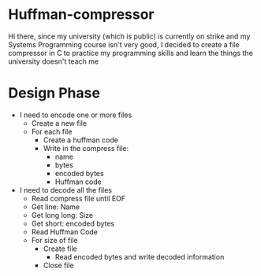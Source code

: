 # Huffman-compressor

Hi there, since my university (which is public) is currently on strike and my Systems Programming course isn't very good, I decided to create a file compressor in C to practice my programming skills and learn the things the university doesn't teach me

# Design Phase

- I need to encode one or more files
    - Create a new file
    - For each file
        - Create a huffman code
        - Write in the compress file:
            - name
            - bytes
            - encoded bytes
            - Huffman code
- I need to decode all the files
    - Read compress file until EOF
    - Get line: Name
    - Get long long: Size
    - Get short: encoded bytes
    - Read Huffman Code
    - For size of file
        - Create file
            - Read encoded bytes and write decoded information
        - Close file
